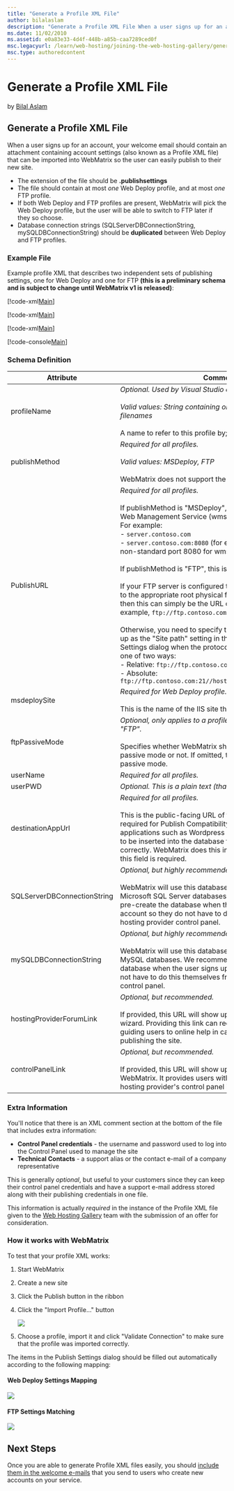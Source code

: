 ```yaml
---
title: "Generate a Profile XML File"
author: bilalaslam
description: "Generate a Profile XML File When a user signs up for an account, your welcome email should contain an attachment containing account settings (also known as a..."
ms.date: 11/02/2010
ms.assetid: e0a83e33-4d4f-448b-a85b-caa7289ced0f
msc.legacyurl: /learn/web-hosting/joining-the-web-hosting-gallery/generate-a-profile-xml-file
msc.type: authoredcontent
---
```

# Generate a Profile XML File

by [Bilal Aslam](https://github.com/bilalaslam)

## Generate a Profile XML File

When a user signs up for an account, your welcome email should contain an attachment containing account settings (also known as a Profile XML file) that can be imported into WebMatrix so the user can easily publish to their new site.

- The extension of the file should be **.publishsettings**
- The file should contain at most *one* Web Deploy profile, and at most *one* FTP profile.
- If both Web Deploy and FTP profiles are present, WebMatrix will pick the Web Deploy profile, but the user will be able to switch to FTP later if they so choose.
- Database connection strings (SQLServerDBConnectionString, mySQLDBConnectionString) should be **duplicated** between Web Deploy and FTP profiles.

### Example File

Example profile XML that describes two independent sets of publishing settings, one for Web Deploy and one for FTP **(this is a preliminary schema and is subject to change until WebMatrix v1 is released)**:

[!code-xml[Main](generate-a-profile-xml-file/samples/sample1.xml)]

[!code-xml[Main](generate-a-profile-xml-file/samples/sample2.xml)]

[!code-xml[Main](generate-a-profile-xml-file/samples/sample3.xml)]

[!code-console[Main](generate-a-profile-xml-file/samples/sample4.cmd)]

### Schema Definition

| **Attribute** | **Comments** |
| --- | --- |
| profileName | *Optional. Used by Visual Studio only.*<br><br> *Valid values: String containing only characters valid in Win32 filenames*<br><br> A name to refer to this profile by; shown in Visual Studio. |
| publishMethod | *Required for all profiles.*<br><br> *Valid values: MSDeploy, FTP*<br><br> WebMatrix does not support the FTPS protocol. |
| PublishURL | *Required for all profiles.*<br><br> If publishMethod is "MSDeploy", this is simply the URL of the Web Management Service (wmsvc) endpoint.<br> For example:<br> - `server.contoso.com`<br> - `server.contoso.com:8080` (for example, if you are using a non-standard port 8080 for wmsvc)<br><br> If publishMethod is "FTP", this is the URL of the FTP server.<br><br> If your FTP server is configured to change-directory the user to the appropriate root physical folder for their site upon login, then this can simply be the URL of the FTP server (for example, `ftp://ftp.contoso.com:21`).<br><br> Otherwise, you need to specify the site root path (this shows up as the "Site path" setting in the WebMatrix Publish Settings dialog when the protocol is FTP). This can be done in one of two ways:<br> - Relative: `ftp://ftp.contoso.com:21/username/wwwroot`<br> - Absolute: `ftp://ftp.contoso.com:21//hosting_spaces/username/wwwroot` |
| msdeploySite | *Required for Web Deploy profile.*<br><br> This is the name of the IIS site the user is publishing to. |
| ftpPassiveMode | *Optional, only applies to a profile where publishMethod is "FTP".*<br><br> Specifies whether WebMatrix should connect using FTP passive mode or not. If omitted, the default is to connect with passive mode. |
| userName | *Required for all profiles.* |
| userPWD | *Optional. This is a plain text (that is, not encrypted) string.* |
| destinationAppUrl | *Required for all profiles.*<br><br> This is the public-facing URL of the customer's site. This is required for Publish Compatibility tests. Moreover, several applications such as Wordpress require the destinationAppUrl to be inserted into the database for the application to function correctly. WebMatrix does this insertion automatically, hence this field is required. |
| SQLServerDBConnectionString | *Optional, but highly recommended for ease of publishing.*<br><br> WebMatrix will use this database connection string to publish Microsoft SQL Server databases. We recommend that you pre-create the database when the user signs up for an account so they do not have to do this themselves from the hosting provider control panel. |
| mySQLDBConnectionString | *Optional, but highly recommended for ease of publishing.*<br><br> WebMatrix will use this database connection string to publish MySQL databases. We recommend that you pre-create the database when the user signs up for an account so they do not have to do this themselves from the hosting provider control panel. |
| hostingProviderForumLink | *Optional, but recommended.*<br><br> If provided, this URL will show up in the Publish Compatibility wizard. Providing this link can reduce your support cost by guiding users to online help in case they have problems publishing the site. |
| controlPanelLink | *Optional, but recommended.*<br><br> If provided, this URL will show up in various places in WebMatrix. It provides users with an easy way to launch the hosting provider's control panel in a browser. |

### Extra Information

You'll notice that there is an XML comment section at the bottom of the file that includes extra information:

- **Control Panel credentials** - the username and password used to log into the Control Panel used to manage the site
- **Technical Contacts** - a support alias or the contact e-mail of a company representative

This is generally *optional*, but useful to your customers since they can keep their control panel credentials and have a support e-mail address stored along with their publishing credentials in one file.

This information is actually *required* in the instance of the Profile XML file given to the [Web Hosting Gallery](https://www.microsoft.com/web/hosting/home "Web Hosting Gallery") team with the submission of an offer for consideration.

### How it works with WebMatrix

To test that your profile XML works:

1. Start WebMatrix
2. Create a new site
3. Click the Publish button in the ribbon
4. Click the "Import Profile…" button  
  
    [![](generate-a-profile-xml-file/_static/image5.png)](generate-a-profile-xml-file/_static/image3.png)
5. Choose a profile, import it and click "Validate Connection" to make sure that the profile was imported correctly.

The items in the Publish Settings dialog should be filled out automatically according to the following mapping:

#### Web Deploy Settings Mapping

[![](generate-a-profile-xml-file/_static/image4.jpg)](generate-a-profile-xml-file/_static/image3.jpg)

#### FTP Settings Matching

[![](generate-a-profile-xml-file/_static/image6.jpg)](generate-a-profile-xml-file/_static/image5.jpg)

## Next Steps

Once you are able to generate Profile XML files easily, you should [include them in the welcome e-mails](create-welcome-e-mails.md) that you send to users who create new accounts on your service.